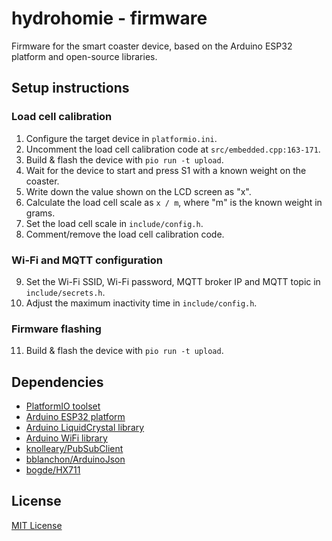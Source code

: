 # hydrohomie - firmware

Firmware for the smart coaster device, based on the Arduino ESP32 platform and open-source libraries.

Setup instructions
-----------

### Load cell calibration
1. Configure the target device in `platformio.ini`.
2. Uncomment the load cell calibration code at `src/embedded.cpp:163-171`.
3. Build & flash the device with `pio run -t upload`.
4. Wait for the device to start and press S1 with a known weight on the coaster.
5. Write down the value shown on the LCD screen as "x".
6. Calculate the load cell scale as `x / m`, where "m" is the known weight in grams.
7. Set the load cell scale in `include/config.h`.
8. Comment/remove the load cell calibration code.

### Wi-Fi and MQTT configuration
9. Set the Wi-Fi SSID, Wi-Fi password, MQTT broker IP and MQTT topic in `include/secrets.h`.
10. Adjust the maximum inactivity time in `include/config.h`.

### Firmware flashing
11. Build & flash the device with `pio run -t upload`.

Dependencies
------------

- [PlatformIO toolset](https://platformio.org)
- [Arduino ESP32 platform](https://github.com/espressif/arduino-esp32)
- [Arduino LiquidCrystal library](https://www.arduino.cc/en/Reference/LiquidCrystal)
- [Arduino WiFi library](https://www.arduino.cc/en/Reference/WiFi)
- [knolleary/PubSubClient](https://github.com/knolleary/pubsubclient)
- [bblanchon/ArduinoJson](https://github.com/bblanchon/ArduinoJson)
- [bogde/HX711](https://github.com/bogde/HX711)

License
-------

[MIT License](https://opensource.org/licenses/MIT)
